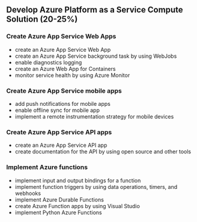 ## Develop Azure Platform as a Service Compute Solution (20-25%)

### Create Azure App Service Web Apps
- create an Azure App Service Web App
- create an Azure App Service background task by using WebJobs
- enable diagnostics logging
- create an Azure Web App for Containers
- monitor service health by using Azure Monitor

### Create Azure App Service mobile apps
- add push notifications for mobile apps
- enable offline sync for mobile app
- implement a remote instrumentation strategy for mobile devices

### Create Azure App Service API apps
- create an Azure App Service API app
- create documentation for the API by using open source and other tools

### Implement Azure functions
- implement input and output bindings for a function
- implement function triggers by using data operations, timers, and webhooks
- implement Azure Durable Functions
- create Azure Function apps by using Visual Studio
- implement Python Azure Functions